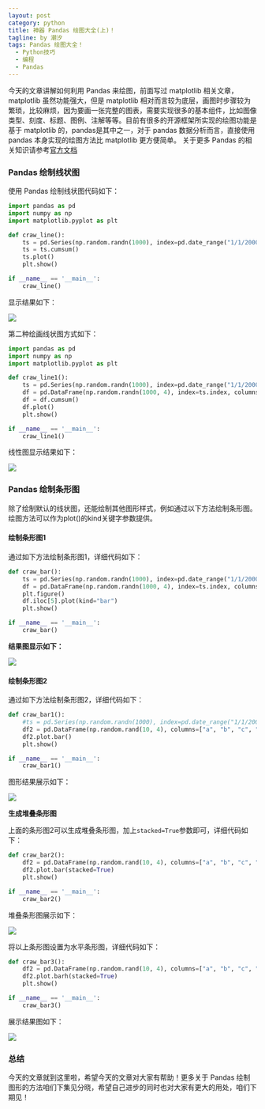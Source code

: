 ```yaml
---
layout: post
category: python
title: 神器 Pandas 绘图大全(上)！
tagline: by 潮汐
tags: Pandas 绘图大全！
  - Python技巧
  - 编程
  - Pandas
---
```


今天的文章讲解如何利用 Pandas 来绘图，前面写过 matplotlib 相关文章，matplotlib   虽然功能强大，但是 matplotlib 相对而言较为底层，画图时步骤较为繁琐，比较麻烦，因为要画一张完整的图表，需要实现很多的基本组件，比如图像类型、刻度、标题、图例、注解等等。目前有很多的开源框架所实现的绘图功能是基于 matplotlib 的，pandas是其中之一，对于 pandas 数据分析而言，直接使用 pandas 本身实现的绘图方法比 matplotlib 更方便简单。
关于更多 Pandas 的相关知识请参考[官方文档](https://pandas.pydata.org/pandas-docs/stable/user_guide/visualization.html)

### Pandas 绘制线状图

使用 Pandas 绘制线状图代码如下：

```python
import pandas as pd
import numpy as np
import matplotlib.pyplot as plt

def craw_line():
    ts = pd.Series(np.random.randn(1000), index=pd.date_range("1/1/2000", periods=1000))
    ts = ts.cumsum()
    ts.plot()
    plt.show()

if __name__ == '__main__':
    craw_line()
```
显示结果如下：

![](https://files.mdnice.com/user/6478/e21f0452-fe1b-4e82-bba3-e59a51589f5e.png)

第二种绘画线状图方式如下：

```python
import pandas as pd
import numpy as np
import matplotlib.pyplot as plt

def craw_line1():
    ts = pd.Series(np.random.randn(1000), index=pd.date_range("1/1/2000", periods=1000))
    df = pd.DataFrame(np.random.randn(1000, 4), index=ts.index, columns=list("ABCD"))
    df = df.cumsum()
    df.plot()
    plt.show()

if __name__ == '__main__':
    craw_line1()
```
线性图显示结果如下：

![](https://files.mdnice.com/user/6478/92cb4801-d212-426d-a95c-9d16f32132ee.png)

### Pandas 绘制条形图

除了绘制默认的线状图，还能绘制其他图形样式，例如通过以下方法绘制条形图。绘图方法可以作为plot()的kind关键字参数提供。

#### 绘制条形图1

通过如下方法绘制条形图1，详细代码如下：

```python
def craw_bar():
    ts = pd.Series(np.random.randn(1000), index=pd.date_range("1/1/2000", periods=1000))
    df = pd.DataFrame(np.random.randn(1000, 4), index=ts.index, columns=list("ABCD"))
    plt.figure()
    df.iloc[5].plot(kind="bar")
    plt.show()

if __name__ == '__main__':
    craw_bar()
```

**结果图显示如下：**

![](https://files.mdnice.com/user/6478/f958799d-172a-488b-b09d-bff422219ce6.png)

#### 绘制条形图2

通过如下方法绘制条形图2，详细代码如下：

```python
def craw_bar1():
    #ts = pd.Series(np.random.randn(1000), index=pd.date_range("1/1/2000", periods=1000))
    df2 = pd.DataFrame(np.random.rand(10, 4), columns=["a", "b", "c", "d"])
    df2.plot.bar()
    plt.show()

if __name__ == '__main__':
    craw_bar1()
```

图形结果展示如下：

![](https://files.mdnice.com/user/6478/64c7716a-812f-433e-ae7e-da26f702b3ad.png)

**生成堆叠条形图**

上面的条形图2可以生成堆叠条形图，加上`stacked=True`参数即可，详细代码如下：

```python
def craw_bar2():
    df2 = pd.DataFrame(np.random.rand(10, 4), columns=["a", "b", "c", "d"])
    df2.plot.bar(stacked=True)
    plt.show()

if __name__ == '__main__':
    craw_bar2()
```
堆叠条形图展示如下：

![](https://files.mdnice.com/user/6478/d4159329-114d-4595-9b46-141d0f4b1d31.png)

将以上条形图设置为水平条形图，详细代码如下：

```python
def craw_bar3():
    df2 = pd.DataFrame(np.random.rand(10, 4), columns=["a", "b", "c", "d"])
    df2.plot.barh(stacked=True)
    plt.show()

if __name__ == '__main__':
    craw_bar3()
```
展示结果图如下：

![](https://files.mdnice.com/user/6478/07b30b73-56f8-4299-923c-a67b25552b35.png)

### 总结

今天的文章就到这里啦，希望今天的文章对大家有帮助！更多关于 Pandas 绘制图形的方法咱们下集见分晓，希望自己进步的同时也对大家有更大的用处，咱们下期见！